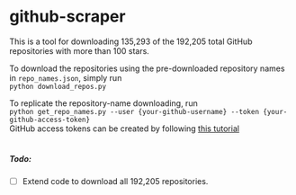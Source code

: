 # github-scraper
This is a tool for downloading 135,293 of the 192,205 total GitHub repositories with more than 100 stars.  

To download the repositories using the pre-downloaded repository names in `repo_names.json`, simply run  
`python download_repos.py`  

To replicate the repository-name downloading, run  
`python get_repo_names.py --user {your-github-username} --token {your-github-access-token}`  
GitHub access tokens can be created by following [this tutorial](https://docs.github.com/en/github/authenticating-to-github/creating-a-personal-access-token)
<br></br>
##### Todo:
- [ ] Extend code to download all 192,205 repositories.
